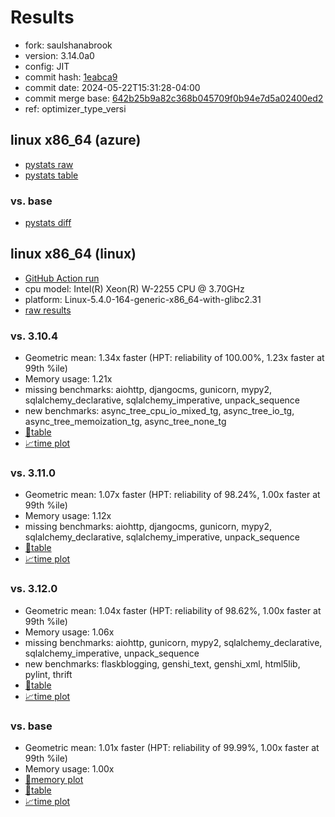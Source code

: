 # Results

- fork: saulshanabrook
- version: 3.14.0a0
- config: JIT
- commit hash: [1eabca9](https://github.com/saulshanabrook/cpython/commit/1eabca9)
- commit date: 2024-05-22T15:31:28-04:00
- commit merge base: [642b25b9a82c368b045709f0b94e7d5a02400ed2](https://github.com/saulshanabrook/cpython/commit/642b25b9a82c368b045709f0b94e7d5a02400ed2)
- ref: optimizer_type_versi

## linux x86_64 (azure)

- [pystats raw](bm-20240522-azure-x86_64-saulshanabrook-optimizer_type_versi-3.14.0a0-1eabca9-pystats.json)
- [pystats table](bm-20240522-azure-x86_64-saulshanabrook-optimizer_type_versi-3.14.0a0-1eabca9-pystats.md)

### vs. base

- [pystats diff](bm-20240522-azure-x86_64-saulshanabrook-optimizer_type_versi-3.14.0a0-1eabca9-pystats-vs-base.md)

## linux x86_64 (linux)

- [GitHub Action run](https://github.com/faster-cpython/benchmarking/actions/runs/9197634634)
- cpu model: Intel(R) Xeon(R) W-2255 CPU @ 3.70GHz
- platform: Linux-5.4.0-164-generic-x86_64-with-glibc2.31
- [raw results](bm-20240522-linux-x86_64-saulshanabrook-optimizer_type_versi-3.14.0a0-1eabca9.json)

### vs. 3.10.4

- Geometric mean: 1.34x faster (HPT: reliability of 100.00%, 1.23x faster at 99th %ile)
- Memory usage: 1.21x
- missing benchmarks: aiohttp, djangocms, gunicorn, mypy2, sqlalchemy_declarative, sqlalchemy_imperative, unpack_sequence
- new benchmarks: async_tree_cpu_io_mixed_tg, async_tree_io_tg, async_tree_memoization_tg, async_tree_none_tg
- [📄table](bm-20240522-linux-x86_64-saulshanabrook-optimizer_type_versi-3.14.0a0-1eabca9-vs-3.10.4.md)
- [📈time plot](bm-20240522-linux-x86_64-saulshanabrook-optimizer_type_versi-3.14.0a0-1eabca9-vs-3.10.4.png)

### vs. 3.11.0

- Geometric mean: 1.07x faster (HPT: reliability of 98.24%, 1.00x faster at 99th %ile)
- Memory usage: 1.12x
- missing benchmarks: aiohttp, djangocms, gunicorn, mypy2, sqlalchemy_declarative, sqlalchemy_imperative, unpack_sequence
- [📄table](bm-20240522-linux-x86_64-saulshanabrook-optimizer_type_versi-3.14.0a0-1eabca9-vs-3.11.0.md)
- [📈time plot](bm-20240522-linux-x86_64-saulshanabrook-optimizer_type_versi-3.14.0a0-1eabca9-vs-3.11.0.png)

### vs. 3.12.0

- Geometric mean: 1.04x faster (HPT: reliability of 98.62%, 1.00x faster at 99th %ile)
- Memory usage: 1.06x
- missing benchmarks: aiohttp, gunicorn, mypy2, sqlalchemy_declarative, sqlalchemy_imperative, unpack_sequence
- new benchmarks: flaskblogging, genshi_text, genshi_xml, html5lib, pylint, thrift
- [📄table](bm-20240522-linux-x86_64-saulshanabrook-optimizer_type_versi-3.14.0a0-1eabca9-vs-3.12.0.md)
- [📈time plot](bm-20240522-linux-x86_64-saulshanabrook-optimizer_type_versi-3.14.0a0-1eabca9-vs-3.12.0.png)

### vs. base

- Geometric mean: 1.01x faster (HPT: reliability of 99.99%, 1.00x faster at 99th %ile)
- Memory usage: 1.00x
- [🧠memory plot](bm-20240522-linux-x86_64-saulshanabrook-optimizer_type_versi-3.14.0a0-1eabca9-vs-base-mem.png)
- [📄table](bm-20240522-linux-x86_64-saulshanabrook-optimizer_type_versi-3.14.0a0-1eabca9-vs-base.md)
- [📈time plot](bm-20240522-linux-x86_64-saulshanabrook-optimizer_type_versi-3.14.0a0-1eabca9-vs-base.png)


